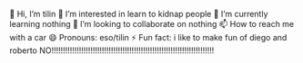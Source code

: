 👋 Hi, I’m tilin
👀 I’m interested in learn to kidnap people
🌱 I’m currently learning nothing
💞️ I’m looking to collaborate on nothing
📫 How to reach me with a car
😄 Pronouns: eso/tilin
⚡ Fun fact: i like to make fun of diego and roberto
NO!!!!!!!!!!!!!!!!!!!!!!!!!!!!!!!!!!!!!!!!!!!!!!!!!!!!!!!!!!!!!!!!!!!!!!!

